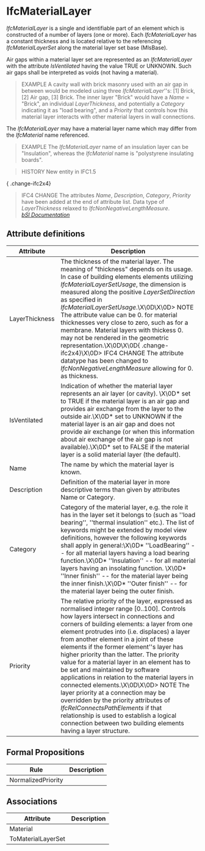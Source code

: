 IfcMaterialLayer
================
_IfcMaterialLayer_ is a single and identifiable part of an element which is
constructed of a number of layers (one or more). Each _IfcMaterialLayer_ has a
constant thickness and is located relative to the referencing
_IfcMaterialLayerSet_ along the material layer set base (MlsBase).  
  
Air gaps within a material layer set are represented as an _IfcMaterialLayer_
with the attribute _IsVentilated_ having the value TRUE or UNKNOWN. Such air
gaps shall be interpreted as voids (not having a material).  
  
> EXAMPLE  A cavity wall with brick masonry used with an air gap in between
> would be modeled using three _IfcMaterialLayer_''s: [1] Brick, [2] Air gap,
> [3] Brick. The inner layer "Brick" would have a _Name_ = "Brick", an
> individual _LayerThickness_, and potentially a _Category_ indicating it as
> "load bearing", and a _Priority_ that controls how this material layer
> interacts with other material layers in wall connections.  
  
The _IfcMaterialLayer_ may have a material layer name which may differ from
the _IfcMaterial_ name referenced.  
  
> EXAMPLE  The _IfcMaterialLayer_ name of an insulation layer can be
> "Insulation", whereas the _IfcMaterial_ name is "polystyrene insulating
> boards".  
  
> HISTORY  New entity in IFC1.5  
  
{ .change-ifc2x4}  
> IFC4 CHANGE  The attributes _Name_, _Description_, _Category_, _Priority_
> have been added at the end of attribute list. Data type of _LayerThickness_
> relaxed to _IfcNonNegativeLengthMeasure_.  
[ _bSI
Documentation_](https://standards.buildingsmart.org/IFC/DEV/IFC4_2/FINAL/HTML/schema/ifcmaterialresource/lexical/ifcmateriallayer.htm)


Attribute definitions
---------------------
| Attribute      | Description                                                                                                                                                                                                                                                                                                                                                                                                                                                                                                                                                                                                                                                                                                                                                                             |
|----------------|-----------------------------------------------------------------------------------------------------------------------------------------------------------------------------------------------------------------------------------------------------------------------------------------------------------------------------------------------------------------------------------------------------------------------------------------------------------------------------------------------------------------------------------------------------------------------------------------------------------------------------------------------------------------------------------------------------------------------------------------------------------------------------------------|
| LayerThickness | The thickness of the material layer. The meaning of "thickness" depends on its usage. In case of building elements elements utilizing _IfcMaterialLayerSetUsage_, the dimension is measured along the positive _LayerSetDirection_ as specified in _IfcMaterialLayerSetUsage_.\X\0D\X\0D> NOTE  The attribute value can be 0. for material thicknesses very close to zero, such as for a membrane. Material layers with thickess 0. may not be rendered in the geometric representation.\X\0D\X\0D{ .change-ifc2x4}\X\0D> IFC4 CHANGE  The attribute datatype has been changed to _IfcNonNegativeLengthMeasure_ allowing for 0. as thickness.                                                                                                                                           |
| IsVentilated   | Indication of whether the material layer represents an air layer (or cavity). \X\0D* set to TRUE if the material layer is an air gap and provides air exchange from the layer to the outside air.\X\0D* set to UNKNOWN if the material layer is an air gap and does not provide air exchange (or when this information about air exchange of the air gap is not available).\X\0D* set to FALSE if the material layer is a solid material layer (the default).                                                                                                                                                                                                                                                                                                                           |
| Name           | The name by which the material layer is known.                                                                                                                                                                                                                                                                                                                                                                                                                                                                                                                                                                                                                                                                                                                                          |
| Description    | Definition of the material layer in more descriptive terms than given by attributes Name or Category.                                                                                                                                                                                                                                                                                                                                                                                                                                                                                                                                                                                                                                                                                   |
| Category       | Category of the material layer, e.g. the role it has in the layer set it belongs to (such as ''load bearing'', ''thermal insulation'' etc.). The list of keywords might be extended by model view definitions, however the following keywords shall apply in general:\X\0D* ''LoadBearing'' -- for all material layers having a load bearing function.\X\0D* ''Insulation'' -- for all material layers having an insolating function. \X\0D* ''Inner finish'' -- for the material layer being the inner finish.\X\0D* ''Outer finish'' -- for the material layer being the outer finish.                                                                                                                                                                                                |
| Priority       | The relative priority of the layer, expressed as normalised integer range [0..100]. Controls how layers intersect in connections and corners of building elements: a layer from one element protrudes into (i.e. displaces) a layer from another element in a joint of these elements if the former element''s layer has higher priority than the latter. The priority value for a material layer in an element has to be set and maintained by software applications in relation to the material layers in connected elements.\X\0D\X\0D> NOTE  The layer priority at a connection may be overridden by the priority attributes of _IfcRelConnectsPathElements_ if that relationship is used to establish a logical connection between two building elements having a layer structure. |

Formal Propositions
-------------------
| Rule               | Description   |
|--------------------|---------------|
| NormalizedPriority |               |

Associations
------------
| Attribute          | Description   |
|--------------------|---------------|
| Material           |               |
| ToMaterialLayerSet |               |

